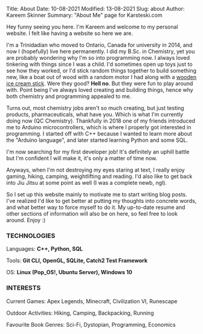 Title: About
Date: 10-08-2021
Modified: 13-08-2021
Slug: about
Author: Kareem Skinner
Summary: "About Me" page for Karsteski.com

Hey funny seeing you here. I'm Kareem and welcome to my personal website. I felt like having a website so here we are.

I'm a Trinidadian who moved to Ontario, Canada for university in 2014, and now I (hopefully) live here permanently. I did my B.Sc. in Chemistry, yet you are probably wondering why I'm so into programming now. I always loved tinkering with things since I was a child. I'd sometimes open up toys just to see how they worked, or I'd stick random things together to build something new, like a boat out of wood with a random motor I had along with a [wooden ice cream stick]({about.md}/../../images/about/ice-cream-sticks.jpg). Were they good? **Hell no**. But they were fun to play around with. Point being I've always loved creating and building things, hence why both chemistry and programming appealed to me.

Turns out, most chemistry jobs aren't so much creating, but just testing products, pharmaceuticals, what have you. Which is what I'm currently doing now (QC Chemistry). Thankfully in 2018 one of my friends introduced me to Arduino microcontrollers, which is where I properly got interested in programming. I started off with C++ because I wanted to learn more about the "Arduino language", and later started learning Python and some SQL.

I'm now searching for my first developer job! It's definitely an uphill battle but I'm confident I will make it, it's only a matter of time now.

Anyways, when I'm not destroying my eyes staring at text, I really enjoy gaming, hiking, camping, weightlifting and reading. I'd also like to get back into Jiu Jitsu at some point as well (I was a complete newb, ngl).

So I set up this website mainly to motivate me to start writing blog posts. I've realized I'd like to get better at putting my thoughts into concrete words, and what better way to force myself to do it. My up-to-date resume and other sections of information will also be on here, so feel free to look around. Enjoy :)

### **TECHNOLOGIES**

Languages: **C++, Python, SQL**

Tools: **Git CLI, OpenGL, SQLite, Catch2 Test Framework**

OS: **Linux (Pop_OS!, Ubuntu Server), Windows 10**

### **INTERESTS**

Current Games: Apex Legends, Minecraft, Civilization VI, Runescape

Outdoor Activities: Hiking, Camping, Backpacking, Running

Favourite Book Genres: Sci-Fi, Dystopian, Programming, Economics
